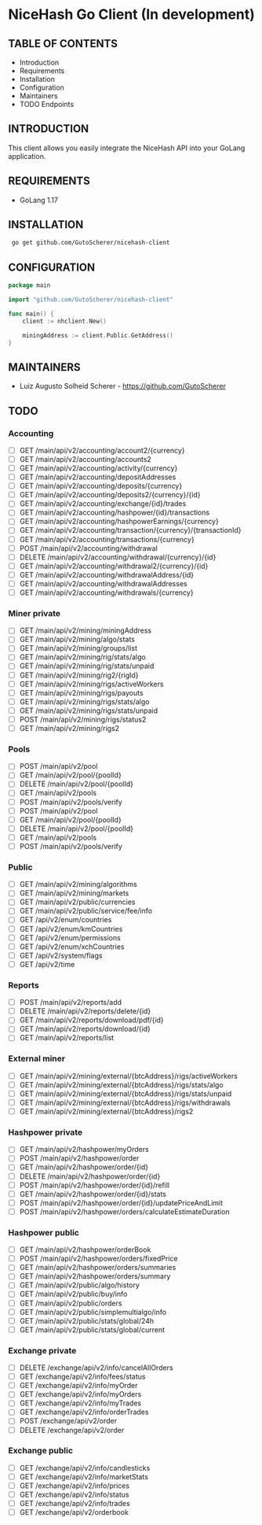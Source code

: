 # NiceHash Go Client (In development)

TABLE OF CONTENTS
---------------------

- Introduction
- Requirements
- Installation
- Configuration
- Maintainers
- TODO Endpoints

INTRODUCTION
---------------------

This client allows you easily integrate the NiceHash API into your GoLang application.

REQUIREMENTS
---------------------

- GoLang 1.17

INSTALLATION
---------------------

```bash
 go get github.com/GutoScherer/nicehash-client
```

CONFIGURATION
---------------------

```go
package main

import "github.com/GutoScherer/nicehash-client"

func main() {
	client := nhclient.New()

	miningAddress := client.Public.GetAddress()
}
```

MAINTAINERS
---------------------

- Luiz Augusto Solheid Scherer - https://github.com/GutoScherer

TODO
----

### Accounting

- [ ] GET /main/api/v2/accounting/account2/{currency}
- [ ] GET /main/api/v2/accounting/accounts2
- [ ] GET /main/api/v2/accounting/activity/{currency}
- [ ] GET /main/api/v2/accounting/depositAddresses
- [ ] GET /main/api/v2/accounting/deposits/{currency}
- [ ] GET /main/api/v2/accounting/deposits2/{currency}/{id}
- [ ] GET /main/api/v2/accounting/exchange/{id}/trades
- [ ] GET /main/api/v2/accounting/hashpower/{id}/transactions
- [ ] GET /main/api/v2/accounting/hashpowerEarnings/{currency}
- [ ] GET /main/api/v2/accounting/transaction/{currency}/{transactionId}
- [ ] GET /main/api/v2/accounting/transactions/{currency}
- [ ] POST /main/api/v2/accounting/withdrawal
- [ ] DELETE /main/api/v2/accounting/withdrawal/{currency}/{id}
- [ ] GET /main/api/v2/accounting/withdrawal2/{currency}/{id}
- [ ] GET /main/api/v2/accounting/withdrawalAddress/{id}
- [ ] GET /main/api/v2/accounting/withdrawalAddresses
- [ ] GET /main/api/v2/accounting/withdrawals/{currency}

### Miner private

- [ ] GET /main/api/v2/mining/miningAddress
- [ ] GET /main/api/v2/mining/algo/stats
- [ ] GET /main/api/v2/mining/groups/list
- [ ] GET /main/api/v2/mining/rig/stats/algo
- [ ] GET /main/api/v2/mining/rig/stats/unpaid
- [ ] GET /main/api/v2/mining/rig2/{rigId}
- [ ] GET /main/api/v2/mining/rigs/activeWorkers
- [ ] GET /main/api/v2/mining/rigs/payouts
- [ ] GET /main/api/v2/mining/rigs/stats/algo
- [ ] GET /main/api/v2/mining/rigs/stats/unpaid
- [ ] POST /main/api/v2/mining/rigs/status2
- [ ] GET /main/api/v2/mining/rigs2

### Pools

- [ ] POST /main/api/v2/pool
- [ ] GET /main/api/v2/pool/{poolId}
- [ ] DELETE /main/api/v2/pool/{poolId}
- [ ] GET /main/api/v2/pools
- [ ] POST /main/api/v2/pools/verify
- [ ] POST /main/api/v2/pool
- [ ] GET /main/api/v2/pool/{poolId}
- [ ] DELETE /main/api/v2/pool/{poolId}
- [ ] GET /main/api/v2/pools
- [ ] POST /main/api/v2/pools/verify

### Public

- [ ] GET /main/api/v2/mining/algorithms
- [ ] GET /main/api/v2/mining/markets
- [ ] GET /main/api/v2/public/currencies
- [ ] GET /main/api/v2/public/service/fee/info
- [ ] GET /api/v2/enum/countries
- [ ] GET /api/v2/enum/kmCountries
- [ ] GET /api/v2/enum/permissions
- [ ] GET /api/v2/enum/xchCountries
- [ ] GET /api/v2/system/flags
- [ ] GET /api/v2/time

### Reports

- [ ] POST /main/api/v2/reports/add
- [ ] DELETE /main/api/v2/reports/delete/{id}
- [ ] GET /main/api/v2/reports/download/pdf/{id}
- [ ] GET /main/api/v2/reports/download/{id}
- [ ] GET /main/api/v2/reports/list

### External miner

- [ ] GET /main/api/v2/mining/external/{btcAddress}/rigs/activeWorkers
- [ ] GET /main/api/v2/mining/external/{btcAddress}/rigs/stats/algo
- [ ] GET /main/api/v2/mining/external/{btcAddress}/rigs/stats/unpaid
- [ ] GET /main/api/v2/mining/external/{btcAddress}/rigs/withdrawals
- [ ] GET /main/api/v2/mining/external/{btcAddress}/rigs2

### Hashpower private

- [ ] GET /main/api/v2/hashpower/myOrders
- [ ] POST /main/api/v2/hashpower/order
- [ ] GET /main/api/v2/hashpower/order/{id}
- [ ] DELETE /main/api/v2/hashpower/order/{id}
- [ ] POST /main/api/v2/hashpower/order/{id}/refill
- [ ] GET /main/api/v2/hashpower/order/{id}/stats
- [ ] POST /main/api/v2/hashpower/order/{id}/updatePriceAndLimit
- [ ] POST /main/api/v2/hashpower/orders/calculateEstimateDuration

### Hashpower public

- [ ] GET /main/api/v2/hashpower/orderBook
- [ ] POST /main/api/v2/hashpower/orders/fixedPrice
- [ ] GET /main/api/v2/hashpower/orders/summaries
- [ ] GET /main/api/v2/hashpower/orders/summary
- [ ] GET /main/api/v2/public/algo/history
- [ ] GET /main/api/v2/public/buy/info
- [ ] GET /main/api/v2/public/orders
- [ ] GET /main/api/v2/public/simplemultialgo/info
- [ ] GET /main/api/v2/public/stats/global/24h
- [ ] GET /main/api/v2/public/stats/global/current

### Exchange private

- [ ] DELETE /exchange/api/v2/info/cancelAllOrders
- [ ] GET /exchange/api/v2/info/fees/status
- [ ] GET /exchange/api/v2/info/myOrder
- [ ] GET /exchange/api/v2/info/myOrders
- [ ] GET /exchange/api/v2/info/myTrades
- [ ] GET /exchange/api/v2/info/orderTrades
- [ ] POST /exchange/api/v2/order
- [ ] DELETE /exchange/api/v2/order

### Exchange public

- [ ] GET /exchange/api/v2/info/candlesticks
- [ ] GET /exchange/api/v2/info/marketStats
- [ ] GET /exchange/api/v2/info/prices
- [ ] GET /exchange/api/v2/info/status
- [ ] GET /exchange/api/v2/info/trades
- [ ] GET /exchange/api/v2/orderbook